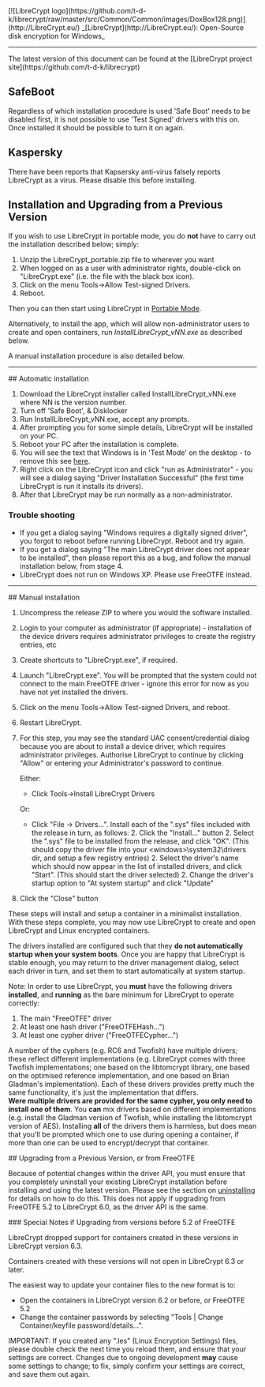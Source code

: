 
<meta content="text/html; charset=UTF-8" http-equiv="Content-Type">
<meta name="keywords" content="disk encryption, security, transparent, AES, plausible deniability, virtual drive, Linux, MS Windows, portable, USB drive, partition">
<meta name="description" content="LibreCrypt: An Open-Source transparent encryption program for PCs. With this software, you can create one or more &quot;containers&quot; on your PC - which appear as disks, anything written to these disks is automatically encrypted before being stored on your hard drive.">

<meta name="author" content="Sarah Dean">
<meta name="copyright" content="Copyright 2004, 2005, 2006, 2007, 2008 Sarah Dean 2015 tdk">


<TITLE>Installation and Upgrading from a Previous Version</TITLE>

<link href="https://raw.githubusercontent.com/t-d-k/librecrypt/master/docs/styles_common.css" rel="stylesheet" type="text/css">

<link rel="shortcut icon" href="https://github.com/t-d-k/librecrypt/raw/master/src/Common/Common/images/DoxBox.ico" type="image/x-icon">

<SPAN CLASS="master_link">
[![LibreCrypt logo](https://github.com/t-d-k/librecrypt/raw/master/src/Common/Common/images/DoxBox128.png)](http://LibreCrypt.eu/)
</SPAN>
<SPAN CLASS="master_title">
_[LibreCrypt](http://LibreCrypt.eu/): Open-Source disk encryption for Windows_
</SPAN>

***
<SPAN class="tip">
The latest version of this document can be found at the [LibreCrypt project site](https://github.com/t-d-k/librecrypt)
</SPAN>   

## SafeBoot
Regardless of which installation procedure is used 'Safe Boot' needs to be disabled first, it is not possible to use 'Test Signed' drivers with this on.
Once installed it should be possible to turn it on again.

## Kaspersky
There have been reports that Kapsersky anti-virus falsely reports LibreCrypt as a virus. Please disable this before installing.
          
## Installation and Upgrading from a Previous Version

If you wish to use LibreCrypt in portable mode, you do **not** have to carry out the installation described below; simply:

1. Unzip the LibreCrypt_portable.zip file to wherever you want 
2. When logged on as a user with administrator rights, double-click on "LibreCrypt.exe" (i.e. the file with the black box icon).
3. Click on the menu Tools->Allow Test-signed Drivers.
4. Reboot.

Then you can then start using LibreCrypt in [Portable Mode](portable_mode.md).

Alternatively, to install the app, which will allow non-administrator users to create and open containers, run _InstallLibreCrypt\_vNN.exe_ as described below.

A manual installation procedure is also detailed below.

* * * 
<A NAME="level_3_heading_1">
## Automatic installation
</A>

1. Download the LibreCrypt installer called InstallLibreCrypt_vNN.exe where NN is the version number.
1. Turn off 'Safe Boot', & Disklocker
1. Run InstallLibreCrypt_vNN.exe, accept any prompts.
1. After prompting you for some simple details, LibreCrypt will be installed on your PC.
1. Reboot your PC after the installation is complete.
1. You will see the text that Windows is in 'Test Mode' on the desktop - to remove this see [here](impact_of_kernel_driver_signing.md). 
1. Right click on the LibreCrypt icon and click "run as Administrator" - you will see a dialog saying "Driver Installation Successful" (the first time LibreCrypt is run it installs its drivers).
1. After that LibreCrypt may be run normally as a non-administrator.

### Trouble shooting


* If you get a dialog saying "Windows requires a digitally signed driver", you forgot to reboot before running LibreCrypt. Reboot and try again.
* If you get a dialog saying "The main LibreCrypt driver does not appear to be installed", then please report this as a bug, and follow the manual installation below, from stage 4.
* LibreCrypt does not run on Windows XP. Please use FreeOTFE instead.

* * * 
<A NAME="level_3_heading_2">
## Manual installation
</A>

1. Uncompress the release ZIP to where you would the software installed. 
2. Login to your computer as administrator (if appropriate) - installation of the device drivers requires administrator privileges to create the registry entries, etc
3. Create shortcuts to "LibreCrypt.exe", if required.
4. Launch "LibreCrypt.exe". You will be prompted that the system could not connect to the main FreeOTFE driver - ignore this error for now as you have not yet installed the drivers.
5. Click on the menu Tools->Allow Test-signed Drivers, and reboot.
6. Restart LibreCrypt.
7. For this step, you may see the standard UAC consent/credential dialog because you are about to install a device driver, which requires administrator privileges. 		Authorise LibreCrypt to continue by clicking "Allow" or entering your Administrator's password to continue.

	Either:
	* Click Tools->Install LibreCrypt Drivers
	
	Or:
	* Click "File -> Drivers...". Install each of the ".sys" files included with the release in turn, as follows:
		2. Click the "Install..." button
		2. Select the ".sys" file to be installed from the release, and click "OK". (This should copy the driver file into your &lt;windows&gt;\system32\drivers dir, and setup a few registry entries)
		2. Select the driver's name which should now appear in the list of installed drivers, and click "Start". (This should start the driver selected)
		2. Change the driver's startup option to "At system startup" and click "Update"	
9. Click the "Close" button

These steps will install and setup a container in a minimalist installation. With these steps complete, you may now use LibreCrypt to create and open LibreCrypt and Linux encrypted containers.

The drivers installed are configured such that they **do not automatically startup when your system boots**. Once you are happy that LibreCrypt is stable enough, you may return to the driver management dialog, select each driver in turn, and set them to start automatically at system startup.

Note: In order to use LibreCrypt, you **must** have the following drivers **installed**, and **running** as the bare minimum for LibreCrypt to operate correctly:

  1. The main "FreeOTFE" driver
  1. At least one hash driver ("FreeOTFEHash...")
  1. At least one cypher driver ("FreeOTFECypher...")

A number of the cyphers (e.g. RC6 and Twofish) have multiple drivers; these reflect different implementations (e.g. LibreCrypt comes with three Twofish implementations; one based on the libtomcrypt library, one based on the optimised reference implementation, and one based on Brian Gladman's implementation). Each of these drivers provides pretty much the same functionality, it's just the implementation that differs.	 
**Were multiple drivers are provided for the same cypher, you only need to install one of them**. You **can** mix drivers based on different implementations (e.g. install the Gladman version of Twofish, while installing the libtomcrypt version of AES). Installing **all** of the drivers them is harmless, but does mean that you'll be prompted which one to use during opening a container, if more than one can be used to encrypt/decrypt that container.

<A NAME="level_4_heading_1">
## Upgrading from a Previous Version, or from FreeOTFE
</A>

Because of potential changes within the driver API, you must ensure that you completely uninstall your existing LibreCrypt installation before installing and using the latest version. Please see the section on [uninstalling](uninstalling.md) for details on how to do this.
This does not apply if upgrading from FreeOTFE 5.2 to LibreCrypt 6.0, as the driver API is the same.

<A NAME="level_5_heading_1">
### Special Notes if Upgrading from versions before 5.2 of FreeOTFE
</A>

LibreCrypt dropped support for containers created in these versions in LibreCrypt version 6.3.

Containers created with these versions will not open in LibreCrypt 6.3 or later.

The easiest way to update your container files to the new format is to:
* Open the containers in LibreCrypt version 6.2 or before, or FreeOTFE 5.2
* Change the container passwords by selecting "Tools | Change Container/keyfile password/details...".

IMPORTANT: If you created any ".les" (Linux Encryption Settings) files, please double check the next time you reload them, and ensure that your settings are correct. Changes due to ongoing development **may** cause some settings to change; to fix, simply confirm your settings are correct, and save them out again.




